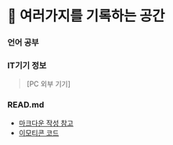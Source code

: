 # :notebook_with_decorative_cover: 여러가지를 기록하는 공간
### 언어 공부

### IT기기 정보
>[PC 외부 기기]

### READ.md 
<ul>
  <li><a href="https://bskyvision.com/1140">마크다운 작성 참고</a></li>
  <li><a href="https://www.webfx.com/tools/emoji-cheat-sheet">이모티콘 코드</a></li>
</ul>
